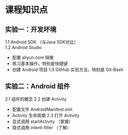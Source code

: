 # 课程知识点

## 实验一：开发坏境

1.1 Android SDK （与Java SDK对比）  
1.2 Android Studio   
- 配置 aliyun.com 镜像
- 练习基本操作，特别是快捷键
- 创建 Android 项目
1.3 GitHub 实验方法，特别是 Git-Bash

## 实验二：Android 组件

2.1 组件的概念
2.2 创建 Activity  
- 配置文件 AndroidManifest.xml 
- Activity 生命周期
2.3 打开 Activity
- 显式调用 startActivity （掌握） 
- 隐式调用 intent-filter （了解）
